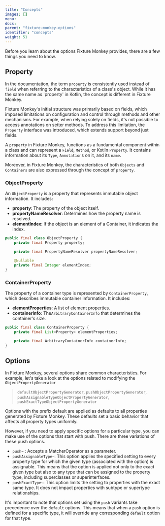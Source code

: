 ```yaml
---
title: "Concepts"
images: []
menu:
docs:
parent: "fixture-monkey-options"
identifier: "concepts"
weight: 51
---
```


Before you learn about the options Fixture Monkey provides, there are a few things you need to know.

## Property
In the documentation, the term  `property` is consistently used instead of `field` when referring to the characteristics of a class's object.
While it has the same name as 'property' in Kotlin, the concept is different in Fixture Monkey.

Fixture Monkey's initial structure was primarily based on fields, which imposed limitations on configuration and control through methods and other mechanisms.
For example, when relying solely on fields, it's not possible to access annotations on setter methods.
To address this limitation, the `Property` interface was introduced, which extends support beyond just fields.

A `property` in Fixture Monkey, functions as a fundamental component within a class and can represent a `Field`, `Method`, or Kotlin `Property`.
It contains information about its `Type`, `Annotation`s on it, and its `name`.

Moreover, in Fixture Monkey, the characteristics of both `Objects` and `Containers` are also expressed through the concept of `property`.

### ObjectProperty
An `ObjectProperty` is a property that represents immutable object information. It includes:

- **property**: The property of the object itself.
- **propertyNameResolver**: Determines how the property name is resolved.
- **elementIndex**: If the object is an element of a Container, it indicates the index.

```java
public final class ObjectProperty {
    private final Property property;

    private final PropertyNameResolver propertyNameResolver;
	
    @Nullable
    private final Integer elementIndex;
}
```

### ContainerProperty
The property of a container type is represented by `ContainerProperty`, which describes immutable container information. It includes:

- **elementProperties**: A list of element properties.
- **containerInfo**: The`ArbitraryContainerInfo` that determines the container's size.

```java
public final class ContainerProperty {
    private final List<Property> elementProperties;

    private final ArbitraryContainerInfo containerInfo;
}
```

## Options
In Fixture Monkey, several options share common characteristics.
For example, let's take a look at the options related to modifying the `ObjectPropertyGenerator`

> `defaultObjectPropertyGenerator`, `pushObjectPropertyGenerator`, `pushAssignableTypeObjectPropertyGenerator`, `pushExactTypeObjectPropertyGenerator`

Options with the prefix default are applied as defaults to all properties generated by Fixture Monkey.
These defaults set a basic behavior that affects all property types uniformly.

However, if you need to apply specific options for a particular type, you can make use of the options that start with push.
There are three variations of these push options.

- `push~` : Accepts a MatcherOperator as a parameter.
- `pushAssignableType~`: This option applies the specified setting to every property type for which the given type (associated with the option) is assignable. This means that the option is applied not only to the exact given type but also to any type that can be assigned to the property type, including superclasses or superinterfaces.
- `pushExactType~`: This option limits the setting to properties with the exact same type. It does not impact properties with subtype or supertype relationships.

It's important to note that options set using the `push` variants take precedence over the `default` options. This means that when a `push` option is defined for a specific type, it will override any corresponding `default` option for that type.
